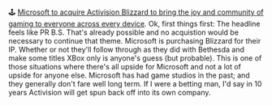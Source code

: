 🕹 [Microsoft to acquire Activision Blizzard to bring the joy and community of gaming to everyone across every device](https://news.microsoft.com/2022/01/18/microsoft-to-acquire-activision-blizzard-to-bring-the-joy-and-community-of-gaming-to-everyone-across-every-device/). Ok, first things first: The headline feels like PR B.S.  That's already possible and no acquistion would be necessary to continue that theme.  Microsoft is purchasing Blizzard for their IP.  Whether or not they'll follow through as they did with Bethesda and make some titles XBox only is anyone's guess (but probable).  This is one of those situations where there's all upside for Microsoft and not a lot of upside for anyone else.  Microsoft has had game studios in the past; and they generally don't fare well long term. If I were a betting man, I'd say in 10 years Activision will get spun back off into its own company.
